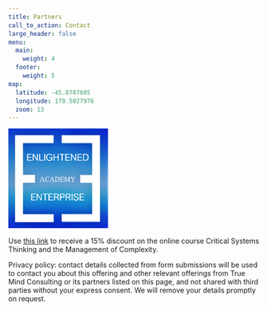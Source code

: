 ```yaml
---
title: Partners
call_to_action: Contact
large_header: false
menu:
  main:
    weight: 4
  footer:
    weight: 5
map:
  latitude: -45.8787605
  longitude: 170.5027976
  zoom: 13
---
```

[<p><img src="images/EEAcademy.png" width="200"></p>](https://enlightenedenterprise.ac)
<!-- 
[<p><img src="images/hivemind.png" height="200"></p>](https://hivemindnetwork.com)
[<p><img src="images/RedQuadrant.webp" height="200"></p>](https://redquadrant.com) 
-->
Use [this link](https://www.enlightenedenterprise.io/jake-hoban-critical-systems-thinking) to receive a 15% discount on the online course Critical Systems Thinking and the Management of Complexity.

Privacy policy: contact details collected from form submissions will be used to contact you about this offering and other relevant offerings from True Mind Consulting or its partners listed on this page, and not shared with third parties without your express consent. We will remove your details promptly on request.
